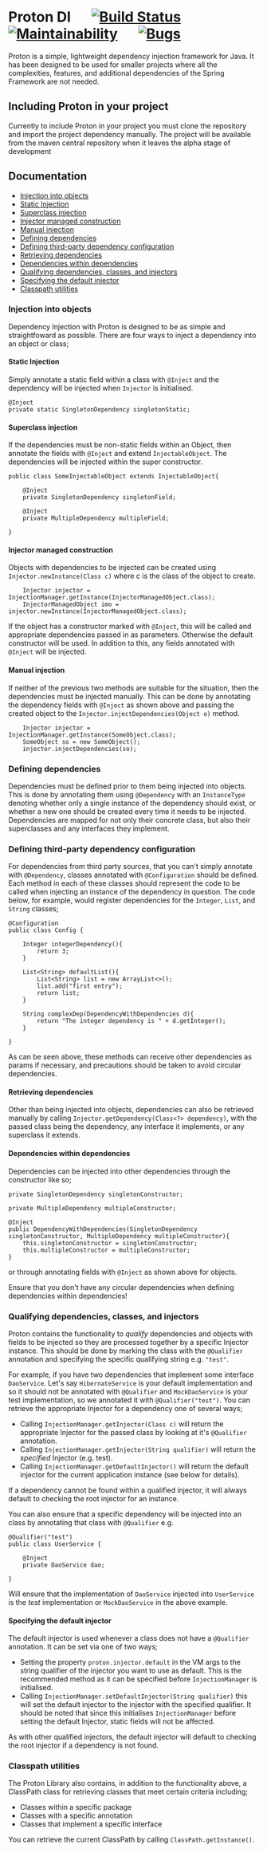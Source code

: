 # Proton DI &emsp; [![Build Status](https://travis-ci.org/lukecmstevens/Proton.svg?branch=master)](https://travis-ci.org/lukecmstevens/Proton) &emsp; [![Maintainability](https://sonarcloud.io/api/project_badges/measure?project=org.proton_di%3AProton%3Adevelopment&metric=sqale_rating)](https://sonarcloud.io/dashboard?id=org.proton_di%3AProton%3Adevelopment) &emsp; [![Bugs](https://sonarcloud.io/api/project_badges/measure?project=org.proton_di%3AProton%3Adevelopment&metric=bugs)](https://sonarcloud.io/dashboard?id=org.proton_di%3AProton%3Adevelopment)

Proton is a simple, lightweight dependency injection framework for Java.
It has been designed to be used for smaller projects where all the complexities, features, and additional dependencies of the Spring Framework are not needed.

## Including Proton in your project

Currently to include Proton in your project you must clone the repository and import the project dependency manually.
The project will be available from the maven central repository when it leaves the alpha stage of development


## Documentation
 - [Injection into objects](#injection-into-objects)
 - [Static Injection](#static-injection)
 - [Superclass injection](#superclass-injection)
 - [Injector managed construction](#injector-managed-construction)
 - [Manual injection](#manual-injection)
 - [Defining dependencies](#defining-dependencies)
 - [Defining third-party dependency configuration](#defining-third-party-dependency-configuration)
 - [Retrieving dependencies](#retrieving-dependencies)
 - [Dependencies within dependencies](#dependencies-within-dependencies)
 - [Qualifying dependencies, classes, and injectors](#qualifying-dependencies-classes-and-injectors)
 - [Specifying the default injector](#specifying-the-default-injector)
 - [Classpath utilities](#classpath-utilities)


### Injection into objects

Dependency Injection with Proton is designed to be as simple and straightfoward as possible.
There are four ways to inject a dependency into an object or class;

#### Static Injection
Simply annotate a static field within a class with `@Inject` and the dependency will be injected when `Injector` is initialised.

	@Inject
	private static SingletonDependency singletonStatic;


#### Superclass injection
If the dependencies must be non-static fields within an Object, then annotate the fields with `@Inject` and extend `InjectableObject`.
The dependencies will be injected within the super constructor.

	public class SomeInjectableObject extends InjectableObject{
		
		@Inject
		private SingletonDependency singletonField;
		
		@Inject
		private MultipleDependency multipleField;
		
	}
	
#### Injector managed construction
Objects with dependencies to be injected can be created using `Injector.newInstance(Class c)` where c is the class of the object to create.

		Injector injector = InjectionManager.getInstance(InjectorManagedObject.class);
		InjectorManagedObject imo = injector.newInstance(InjectorManagedObject.class);
		
If the object has a constructor marked with `@Inject`, this will be called and appropriate dependencies passed in as parameters. Otherwise the default constructor will be used.
In addition to this, any fields annotated with `@Inject` will be injected.
	
#### Manual injection
If neither of the previous two methods are suitable for the situation, then the dependencies must be injected manually.
This can be done by annotating the dependency fields with `@Inject` as shown above and passing the created object to the `Injector.injectDependencies(Object o)` method.

		Injector injector = InjectionManager.getInstance(SomeObject.class);
		SomeObject so = new SomeObject();
		injector.injectDependencies(so);
		
	
		
### Defining dependencies

Dependencies must be defined prior to them being injected into objects.
This is done by annotating them using `@Dependency` with an `InstanceType` denoting whether only a single instance of the dependency should exist, or whether a new one should be created every time it needs to be injected. 
Dependencies are mapped for not only their concrete class, but also their superclasses and any interfaces they implement. 

### Defining third-party dependency configuration

For dependencies from third party sources, that you can't simply annotate with `@Dependency`, classes annotated with `@Configuration` should be defined.
Each method in each of these classes should represent the code to be called when injecting an instance of the dependency in question.
The code below, for example, would register dependencies for the `Integer`, `List`, and `String` classes;

	@Configuration
	public class Config {
		
		Integer integerDependency(){
			return 3;
		}
	
		List<String> defaultList(){
			List<String> list = new ArrayList<>();
			list.add("first entry");
			return list;
		}
		
		String complexDep(DependencyWithDependencies d){
			return "The integer dependency is " + d.getInteger();
		}
		
	}
	
As can be seen above, these methods can receive other dependencies as params if necessary, and precautions should be taken to avoid circular dependencies.

#### Retrieving dependencies

Other than being injected into objects, dependencies can also be retrieved manually by calling `Injector.getDependency(Class<?> dependency)`, with the passed class being the dependency, any interface it implements, or any superclass it extends.

#### Dependencies within dependencies

Dependencies can be injected into other dependencies through the constructor like so;

	private SingletonDependency singletonConstructor;
	
	private MultipleDependency multipleConstructor;
	
	@Inject
	public DependencyWithDependencies(SingletonDependency singletonConstructor, MultipleDependency multipleConstructor){
		this.singletonConstructor = singletonConstructor;
		this.multipleConstructor = multipleConstructor;
	}
	
or through annotating fields with `@Inject` as shown above for objects.
	
Ensure that you don't have any circular dependencies when defining dependencies within dependencies!

### Qualifying dependencies, classes, and injectors

Proton contains the functionality to *qualify* dependencies and objects with fields to be injected so they are processed together by a specific Injector instance. This should be done by marking the class with the `@Qualifier` annotation and specifying the specific qualifying string e.g. `"test"`.

For example, if you have two dependencies that implement some interface `DaoService`. Let's say `HibernateService` is your default implementation and so it should not be annotated with `@Qualifier` and `MockDaoService` is your test implementation, so we annotated it with `@Qualifier("test")`. You can retrieve the appropriate Injector for a dependency one of several ways;

 - Calling `InjectionManager.getInjector(Class c)` will return the appropriate Injector for the passed class by looking at it's `@Qualifier` annotation.
 - Calling `InjectionManager.getInjector(String qualifier)` will return the *specified* Injector (e.g. test).
 - Calling `InjectionManager.getDefaultInjector()` will return the default injector for the current application instance (see below for details).
 
If a dependency cannot be found within a qualified injector, it will always default to checking the root injector for an instance.
 
You can also ensure that a specific dependency will be injected into an class by annotating that class with `@Qualifier` e.g.
	
	@Qualifier("test")
	public class UserService {
	
		@Inject
		private DaoService dao;
	
	}
	
Will ensure that the implementation of `DaoService` injected into `UserService` is the *test* implementation or `MockDaoService` in the above example.
 
#### Specifying the default injector

The default injector is used whenever a class does not have a `@Qualifier` annotation. It can be set via one of two ways;

 - Setting the property `proton.injector.default` in the VM args to the string qualifier of the injector you want to use as default. This is the recommended method as it can be specified before `InjectionManager` is initialised.
 - Calling `InjectionManager.setDefaultInjector(String qualifier)` this will set the default injector to the injector with the specified qualifier. It should be noted that since this initialises `InjectionManager` before setting the default Injector, static fields will not be affected.
 
As with other qualified injectors, the default injector will default to checking the root injector if a dependency is not found.


### Classpath utilities

The Proton Library also contains, in addition to the functionality above, a ClassPath class for retrieving classes that meet certain criteria including;
- Classes within a specific package
- Classes with a specific annotation
- Classes that implement a specific interface

You can retrieve the current ClassPath by calling `ClassPath.getInstance()`.
		
